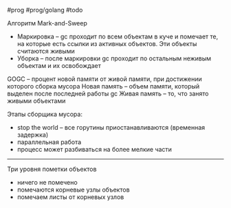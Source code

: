 #prog #prog/golang  #todo

Алгоритм Mark-and-Sweep

- Маркировка – gc проходит по всем объектам в куче и помечает те, на которые есть ссылки из активных объектов. Эти объекты считаются живыми
- Уборка – после маркировки gc проходит по остальным неживым объектам и их освобождает

GOGC – процент новой памяти от живой памяти, при достижении которого сборка мусора
Новая память – объем памяти, который выделен после последней работы gc
Живая память – то, что занято живыми объектами

Этапы сборщика мусора:
- stop the world – все горутины приостанавливаются (временная задержка)
- параллельная работа
- процесс может разбиваться на более мелкие части

---

Три уровня пометки объектов
- ничего не помечено
- помечаются корневые узлы объектов
- помечаем листы от корневых узлов